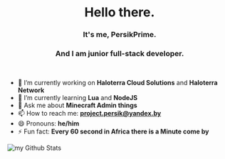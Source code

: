 <h1 align="center">Hello there.</h1>
<h3 align="center">It's me, PersikPrime.</h3>
<h3 align="center">And I am junior full-stack developer.</h3><br>

- 🔭 I’m currently working on **Haloterra Cloud Solutions** and **Haloterra Network**
- 🌱 I’m currently learning **Lua** and **NodeJS**
- 💬 Ask me about **Minecraft Admin things**
- 📫 How to reach me: **project.persik@yandex.by**
- 😄 Pronouns: **he/him**
- ⚡ Fun fact: **Every 60 second in Africa there is a Minute come by**



<img size="50px" align="center" src="https://github-readme-stats.vercel.app/api?username=persikprime&include_all_commits=true&count_private=true&show_icons=true&line_height=20&title_color=2B5BBD&icon_color=1124BB&text_color=A1A1A1&bg_color=0,000000,130F40" alt="my Github Stats"/>


